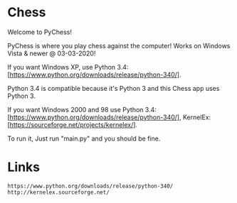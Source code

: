 # Chess
Welcome to PyChess!

PyChess is where you play chess against the computer!
Works on Windows Vista & newer @ 03-03-2020!

If you want Windows XP, use Python 3.4: [https://www.python.org/downloads/release/python-340/]. 

Python 3.4 is compatible because it's Python 3 and this Chess app uses Python 3.

If you want Windows 2000 and 98 use Python 3.4: [https://www.python.org/downloads/release/python-340/], KernelEx: [https://sourceforge.net/projects/kernelex/].

To run it, Just run "main.py" and you should be fine.

# Links
~~~
https://www.python.org/downloads/release/python-340/
http://kernelex.sourceforge.net/
~~~
